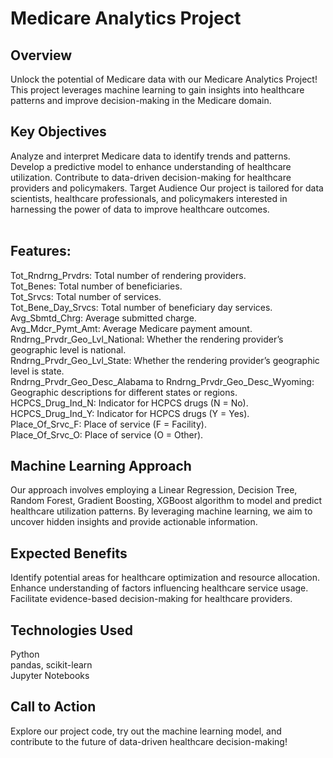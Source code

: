 # Medicare Analytics Project

## Overview
Unlock the potential of Medicare data with our Medicare Analytics Project! This project leverages machine learning to gain insights into healthcare patterns and improve decision-making in the Medicare domain.

## Key Objectives
Analyze and interpret Medicare data to identify trends and patterns.
Develop a predictive model to enhance understanding of healthcare utilization.
Contribute to data-driven decision-making for healthcare providers and policymakers.
Target Audience
Our project is tailored for data scientists, healthcare professionals, and policymakers interested in harnessing the power of data to improve healthcare outcomes.<br><br>
## Features:
Tot_Rndrng_Prvdrs: Total number of rendering providers.<br>
Tot_Benes: Total number of beneficiaries.<br>
Tot_Srvcs: Total number of services.<br>
Tot_Bene_Day_Srvcs: Total number of beneficiary day services.<br>
Avg_Sbmtd_Chrg: Average submitted charge.<br>
Avg_Mdcr_Pymt_Amt: Average Medicare payment amount.<br>
Rndrng_Prvdr_Geo_Lvl_National: Whether the rendering provider’s geographic level is national.<br>
Rndrng_Prvdr_Geo_Lvl_State: Whether the rendering provider’s geographic level is state.<br>
Rndrng_Prvdr_Geo_Desc_Alabama to Rndrng_Prvdr_Geo_Desc_Wyoming: Geographic descriptions for different states or regions.<br>
HCPCS_Drug_Ind_N: Indicator for HCPCS drugs (N = No).<br>
HCPCS_Drug_Ind_Y: Indicator for HCPCS drugs (Y = Yes).<br>
Place_Of_Srvc_F: Place of service (F = Facility).<br>
Place_Of_Srvc_O: Place of service (O = Other).<br>


## Machine Learning Approach
Our approach involves employing a Linear Regression, Decision Tree, Random Forest, Gradient Boosting, XGBoost algorithm to model and predict healthcare utilization patterns. By leveraging machine learning, we aim to uncover hidden insights and provide actionable information.

## Expected Benefits
Identify potential areas for healthcare optimization and resource allocation.
Enhance understanding of factors influencing healthcare service usage.
Facilitate evidence-based decision-making for healthcare providers.
## Technologies Used
Python<br>
pandas, scikit-learn<br>
Jupyter Notebooks<br>
## Call to Action
Explore our project code, try out the machine learning model, and contribute to the future of data-driven healthcare decision-making!
